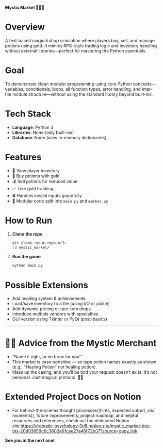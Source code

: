**Mystic Market 🧙‍♀️💸**

# Overview

A text-based magical shop simulation where players buy, sell, and manage potions using gold. It mimics RPG-style trading logic and inventory handling without external libraries—perfect for mastering the Python essentials.

# Goal

To demonstrate clean modular programming using core Python concepts—variables, conditionals, loops, all function types, error handling, and inter-file module structure—without using the standard library beyond built-ins.

# Tech Stack

* **Language**: Python 3
* **Libraries**: None (only built-ins)
* **Database**: None (uses in-memory dictionaries)

# Features

* 🧺 View player inventory
* 🧪 Buy potions with gold
* 💰 Sell potions for reduced value
* 📈 Live gold tracking
* ❌ Handles invalid inputs gracefully
* 🧩 Modular code split into `main.py` and `market.py`

# How to Run

1. **Clone the repo**

   ```bash
   git clone <your-repo-url>
   cd mystic_market/
   ```

2. **Run the game**

   ```bash
   python main.py
   ```

# Possible Extensions

* Add leveling system & achievements
* Load/save inventory to a file (using I/O or pickle)
* Add dynamic pricing or rare item drops
* Introduce multiple vendors with specialties
* GUI version using Tkinter or PyQt (post-basics)

---

# 🧙‍♂️ Advice from the Mystic Merchant
* “Name it right, or no brew for you!”
* This market is case-sensitive — so type potion names exactly as shown (e.g., "Healing Potion" not healing potion).
* Mess up the casing, and you’ll be told your request doesn’t exist. It’s not personal. Just magical protocol. 🧪📜

# Extended Project Docs on Notion
* For behind-the-scenes thought processes((hints, expected output, aha moments)), future improvements, project roadmap, and helpful resources and references, check out the dedicated Notion site:https://dramatic-psychology-0d8.notion.site/mystic_market-doc-bts-20d03656c6c3802e91cee27a46f72b07?source=copy_link

**See you in the next one!**